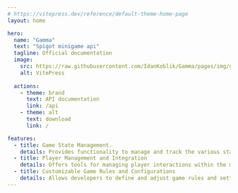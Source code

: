 ```yaml
---
# https://vitepress.dev/reference/default-theme-home-page
layout: home

hero:
  name: "Gamma"
  text: "Spigot minigame api"
  tagline: Official documentation
  image:
    src: https://raw.githubusercontent.com/IdanKoblik/Gamma/pages/img/gamma.svg
    alt: VitePress
    
  actions:
    - theme: brand
      text: API documentation
      link: /api
    - theme: alt
      text: download
      link: /

features:
  - title: Game State Management.
    details: Provides functionality to manage and track the various states of minigames such as waiting, in-progress, and completed. Developers can easily start, pause, and stop games, and query their current status. This feature ensures consistent handling of game rules and transitions.
  - title: Player Management and Integration
    details: Offers tools for managing player interactions within the minigame, including player events, team assignments, and player-specific data like scores and inventories. This feature enhances player experience by allowing custom roles and tracking individual player metrics.
  - title: Customizable Game Rules and Configurations
    details: Allows developers to define and adjust game rules and settings through a flexible system, such as configuration files or in-game commands. This includes parameters like game duration, win conditions, and specific mechanics, enabling diverse and customizable minigame experiences.
---
```

<script setup>
import {
  VPTeamPage,
  VPTeamPageTitle,
  VPTeamMembers
} from 'vitepress/theme';

const member = [
  {
    avatar: 'https://www.github.com/IdanKoblik.png',
    name: 'Idan Koblik',
    title: 'Maintainer',
    links: [
      { icon: 'github', link: 'https://github.com/IdanKoblik' },
      { icon: 'discord', link: 'https://discord.com/users/429212281914785793' },
      { icon: 'linkedin', link: 'https://www.linkedin.com/in/idan-k/' }
    ]
  },
]
</script>
<center>
    <VPTeamPageTitle>
        <template #title>Our Team</template>
        <template #lead>...</template>
    </VPTeamPageTitle>
    <VPTeamPageSection>
          <VPTeamMembers
            size="medium" :members="member"
          />
    </VPTeamPageSection>
</center>
